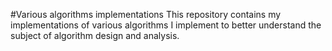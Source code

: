 #Various algorithms implementations
This repository contains my implementations of various algorithms I implement to better understand the subject of algorithm design and analysis.
